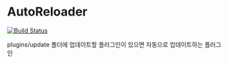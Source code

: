 # AutoReloader
[![Build Status](https://www.travis-ci.com/monun/auto-update.svg?branch=main)](https://www.travis-ci.com/monun/auto-update)

plugins/update 폴더에 업데이트할 플러그인이 있으면 자동으로 업데이트하는 플러그인